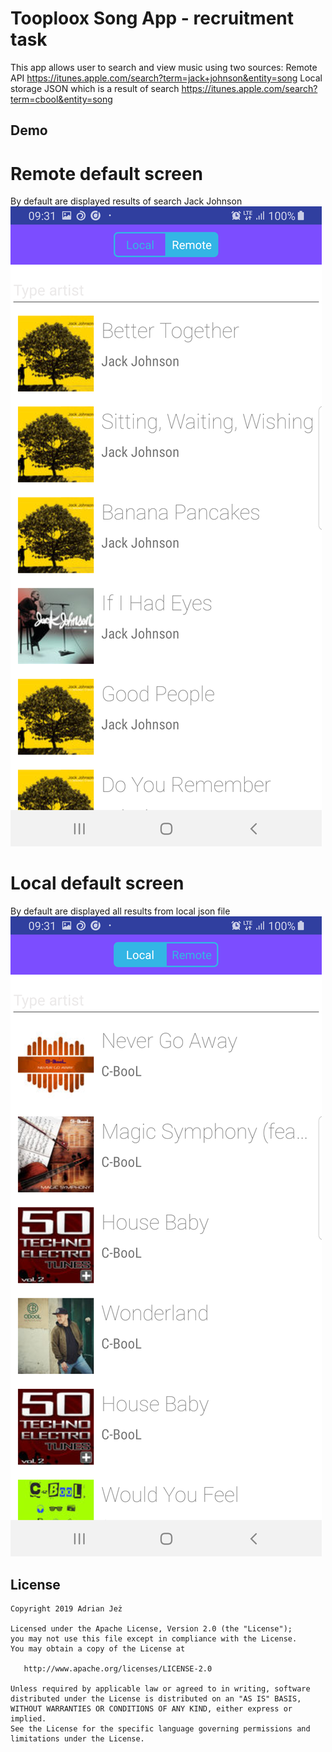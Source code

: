 # Tooploox Song App - recruitment task

This app allows user to search and view music using two sources:
Remote API https://itunes.apple.com/search?term=jack+johnson&entity=song
Local storage JSON which is a result of search https://itunes.apple.com/search?term=cbool&entity=song


## Demo
# Remote default screen

By default are displayed results of search Jack Johnson
![](./gitRes/1.png)

# Local default screen 
By default are displayed all results from local json file
![](./gitRes/2.png)

## License

    Copyright 2019 Adrian Jeż

    Licensed under the Apache License, Version 2.0 (the "License");
    you may not use this file except in compliance with the License.
    You may obtain a copy of the License at

       http://www.apache.org/licenses/LICENSE-2.0

    Unless required by applicable law or agreed to in writing, software
    distributed under the License is distributed on an "AS IS" BASIS,
    WITHOUT WARRANTIES OR CONDITIONS OF ANY KIND, either express or implied.
    See the License for the specific language governing permissions and
    limitations under the License.
